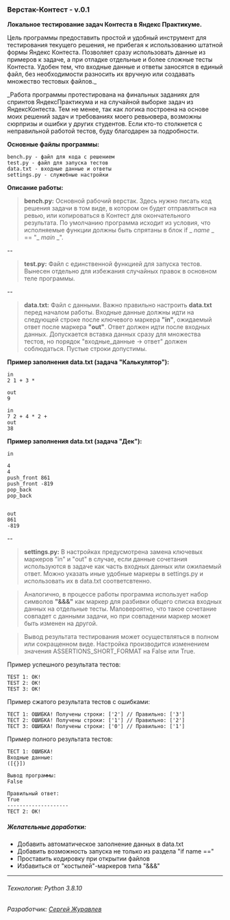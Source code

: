 ### Верстак-Контест - v.0.1
**Локальное тестирование задач Контеста в Яндекс Практикуме.**

Цель программы предоставить простой и удобный инструмент для тестирования текущего решения, не прибегая к использованию штатной формы Яндекс Контеста. Позволяет сразу использовать данные из примеров к задаче, а при отладке отдельные и более сложные тесты Контеста. Удобен тем, что входные данные и ответы заносятся в единый файл, без необходимости разносить их вручную или создавать множество тестовых файлов._

_Работа программы протестирована на финальных заданиях для спринтов ЯндексПрактикума и на случайной выборке задач из ЯндексКонтеста. Тем не менее, так как логика построена на основе моих решений задач и требованиях моего ревьювера, возможны сюрпризы и ошибки у других студентов. Если кто-то столкнется с неправильной работой тестов, буду благодарен за подробности.

**Основные файлы программы:**
```
bench.py - файл для кода с решением
test.py - файл для запуска тестов
data.txt - входные данные и ответы
settings.py - служебные настройки
```
**Описание работы:**
>**bench.pу:**
Основной рабочий верстак. Здесь нужно писать код решения задачи в том виде, в котором он будет отправляться на ревью, или копироваться в Контест для окончательного результата. По умолчанию программа исходит из условия, что исполняемые функции должны быть спрятаны в блок if _ _name_ _ == "_ _main_ _".

--

>**test.pу:**
Файл с единственной функцией для запуска тестов. Вынесен отдельно для избежания случайных правок в основном теле программы.

--

>**data.txt:**
Файл с данными. Важно правильно настроить **data.txt** перед началом работы. Входные данные должны идти на следующей строке после ключевого маркера **"in"**, ожидаемый ответ после маркера **"out"**. Ответ должен идти после входных данных. Допускается вставка данных сразу для множества тестов, но порядок "входные_данные -> ответ" должен соблюдаться. Пустые строки допустимы.

**Пример заполнения data.txt (задача "Калькулятор"):**
```
in
2 1 + 3 *

out
9

in
7 2 + 4 * 2 +
out
38
```
**Пример заполнения data.txt (задача "Дек"):**
```
in

4
4
push_front 861
push_front -819
pop_back
pop_back


out
861
-819
```
--
>**settings.pу:**
В настройках предусмотрена замена ключевых маркеров "in" и "out" в случае, если данные сочетания используются в задаче как часть входных данных или ожилаемый ответ. Можно указать иные удобные маркеры в settings.pу и использовать их в data.txt соответсвтенно.

>Аналогично, в процессе работы программа использует набор символов **"&&&"** как маркер для разбивки общего списка входных данных на отдельные тесты. Маловероятно, что такое сочетание совпадет с данными задачи, но при совпадении маркер может быть изменен на другой.

> Вывод результата тестирования может осуществляться в полном или сокращенном виде. Настройка  производится изменением значения ASSERTIONS_SHORT_FORMAT на False или True.

Пример успешного результата тестов:
```
TEST 1: ОК!
TEST 2: ОК!
TEST 3: ОК!
```

Пример сжатого результата тестов с ошибками:
```
ТЕСТ 1: ОШИБКА! Получены строки: ['2'] // Правильно: ['3']
ТЕСТ 2: ОШИБКА! Получены строки: ['1'] // Правильно: ['2']
ТЕСТ 3: ОШИБКА! Получены строки: ['0'] // Правильно: ['1']
```

Пример полного результата тестов:
```
ТЕСТ 1: ОШИБКА!
Входные данные:
([{}])

Вывод программы:
False

Правильный ответ:
True
--------------------
ТЕСТ 2: ОК!
```

##### Желательные доработки:
- Добавить автоматическое заполнение данных в data.txt
- Добавить возможность запуска не только из раздела "if name =="
- Проставить кодировку при открытии файлов
- Избавиться от "костылей"-маркеров типа "&&&"

---
###### Технология: Python 3.8.10
###### Разработчик: [Сергей Журавлев](https://github.com/geocrane)
